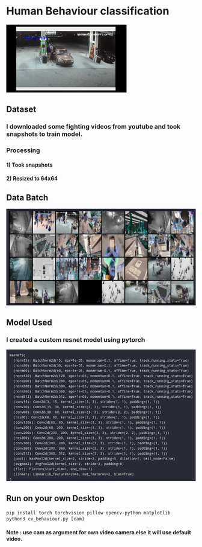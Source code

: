 # Human Behaviour classification
![GIF](images/output.gif)
## Dataset
### I downloaded some fighting videos from youtube and took snapshots to train model.
### Processing
#### 1) Took snapshots
#### 2) Resized to 64x64
## Data Batch
![Data](images/batch.png)
## Model Used
### I created a custom resnet model using pytorch
![Model](images/model.png)
## Run on your own Desktop
```
pip install torch torchvision pillow opencv-python matplotlib
python3 cv_behaviour.py [cam]
```
#### Note : use cam as argument for own video camera else it will use default video.
